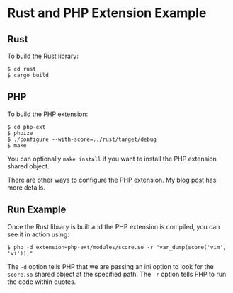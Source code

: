 # Rust and PHP Extension Example

## Rust

To build the Rust library:

```
$ cd rust
$ cargo build
```

## PHP

To build the PHP extension:

```
$ cd php-ext
$ phpize
$ ./configure --with-score=../rust/target/debug
$ make
```

You can optionally `make install` if you want to install the PHP extension shared object.

There are other ways to configure the PHP extension. My [blog post][blog post] has more details.

## Run Example

Once the Rust library is built and the PHP extension is compiled, you can see it in action using:

```
$ php -d extension=php-ext/modules/score.so -r "var_dump(score('vim', 'vi'));"
```

The `-d` option tells PHP that we are passing an ini option to look for the `score.so` shared object at the specified path. The `-r` option tells PHP to run the code within quotes.

[blog post]: https://hermanradtke.com/2015/08/03/creating-a-php-extension-to-rust.html
